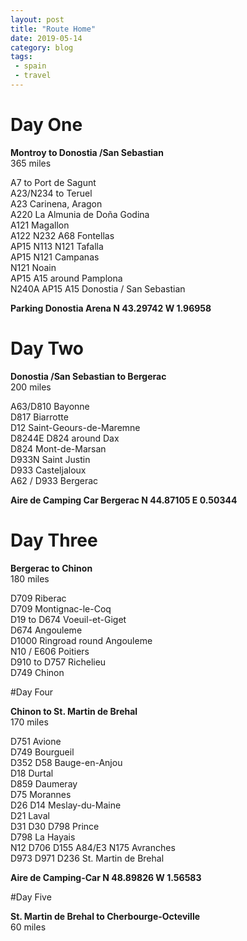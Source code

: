 ```yaml
---
layout: post
title: "Route Home"
date: 2019-05-14
category: blog
tags:
 - spain
 - travel
---
```


# Day One

**Montroy to Donostia /San Sebastian**  
365 miles  
<!--more-->

A7 to Port de Sagunt  
A23/N234 to Teruel  
A23 Carinena, Aragon  
A220 La Almunia de Doña Godina  
A121 Magallon  
A122 N232 A68 Fontellas  
AP15 N113 N121 Tafalla  
AP15 N121 Campanas  
N121 Noain  
AP15 A15 around Pamplona  
N240A AP15 A15 Donostia / San Sebastian

**Parking Donostia Arena N 43.29742 W 1.96958**
# Day Two

**Donostia /San Sebastian  to Bergerac**  
200 miles  

A63/D810 Bayonne  
D817 Biarrotte  
D12 Saint-Geours-de-Maremne  
D8244E D824 around Dax  
D824 Mont-de-Marsan  
D933N Saint Justin  
D933 Casteljaloux  
A62 / D933 Bergerac  

**Aire de Camping Car Bergerac N 44.87105 E 0.50344**

# Day Three

**Bergerac to Chinon**  
180 miles  

D709 Riberac  
D709 Montignac-le-Coq  
D19 to D674 Voeuil-et-Giget  
D674 Angouleme  
D1000 Ringroad round Angouleme  
N10 / E606 Poitiers  
D910 to D757 Richelieu  
D749 Chinon  

#Day Four

**Chinon to St. Martin de Brehal**  
170 miles  

D751 Avione  
D749 Bourgueil  
D352 D58 Bauge-en-Anjou  
D18 Durtal  
D859 Daumeray  
D75 Morannes  
D26 D14 Meslay-du-Maine  
D21 Laval  
D31 D30 D798 Prince  
D798 La Hayais  
N12 D706 D155 A84/E3 N175 Avranches  
D973 D971 D236 St. Martin de Brehal  

**Aire de Camping-Car N 48.89826 W 1.56583**

#Day Five

**St. Martin de Brehal to Cherbourge-Octeville**  
60 miles  

